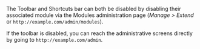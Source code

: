 The Toolbar and Shortcuts bar can both be disabled by disabling their associated module via the Modules administration page (_Manage > Extend_  or `http://example.com/admin/modules`).

If the toolbar is disabled, you can reach the administrative screens directly by going to `http://example.com/admin`.